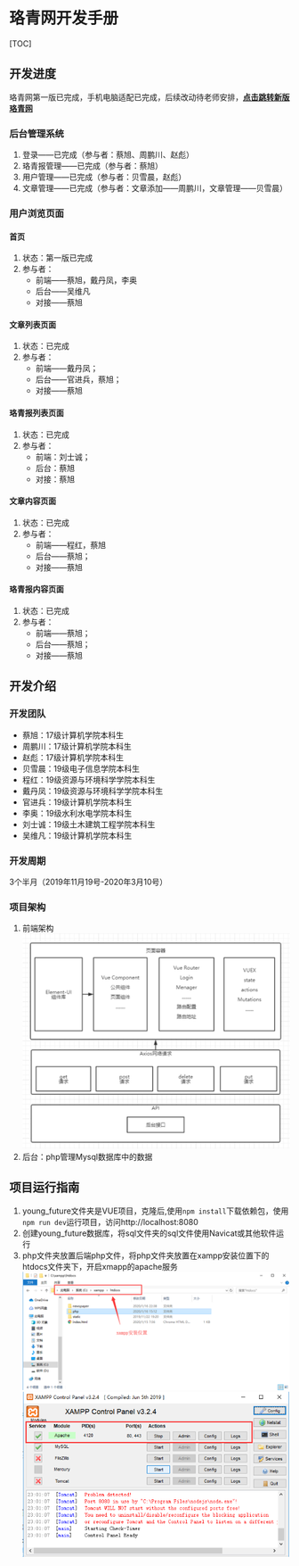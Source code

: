 

# 珞青网开发手册

[TOC]



## 开发进度

珞青网第一版已完成，手机电脑适配已完成，后续改动待老师安排，<a href='http://www.stzx.whu.edu.cn'>**点击跳转新版珞青网**</a>

### 后台管理系统

1. 登录——已完成（参与者：蔡旭、周鹏川、赵彪）
2. 珞青报管理——已完成（参与者：蔡旭）
3. 用户管理——已完成（参与者：贝雪晨，赵彪）
4. 文章管理——已完成（参与者：文章添加——周鹏川，文章管理——贝雪晨）

### 用户浏览页面

#### 首页

1. 状态：第一版已完成
2. 参与者：
   + 前端——蔡旭，戴丹凤，李奥
   + 后台——吴维凡
   + 对接——蔡旭

#### 文章列表页面

1. 状态：已完成
2. 参与者：
   - 前端——戴丹凤；
   - 后台——官进兵，蔡旭；
   - 对接——蔡旭

#### 珞青报列表页面

1. 状态：已完成
2. 参与者：
   - 前端：刘士诚；
   - 后台：蔡旭
   - 对接：蔡旭

#### 文章内容页面

1. 状态：已完成
2. 参与者：
   + 前端——程红，蔡旭
   + 后台——蔡旭；
   + 对接——蔡旭

#### 珞青报内容页面

1. 状态：已完成
2. 参与者：
   + 前端——蔡旭；
   + 后台——蔡旭；
   + 对接——蔡旭

## 开发介绍

### 开发团队

+ 蔡旭：17级计算机学院本科生
+ 周鹏川：17级计算机学院本科生
+ 赵彪：17级计算机学院本科生
+ 贝雪晨：19级电子信息学院本科生
+ 程红：19级资源与环境科学学院本科生
+ 戴丹凤：19级资源与环境科学学院本科生
+ 官进兵：19级计算机学院本科生
+ 李奥：19级水利水电学院本科生
+ 刘士诚：19级土木建筑工程学院本科生
+ 吴维凡：19级计算机学院本科生

### 开发周期

3个半月（2019年11月19号-2020年3月10号）

### 项目架构

1. 前端架构![前端架构](/screenshot/structure1.png)
2. 后台：php管理Mysql数据库中的数据

## 项目运行指南

1. young_future文件夹是VUE项目，克隆后,使用`npm install`下载依赖包，使用`npm run dev`运行项目，访问http://localhost:8080
2. 创建young_future数据库，将sql文件夹的sql文件使用Navicat或其他软件运行
3. php文件夹放置后端php文件，将php文件夹放置在xampp安装位置下的htdocs文件夹下，开启xmapp的apache服务![php放置位置](/screenshot/2.png)![开启apache服务](/screenshot/1.png)

